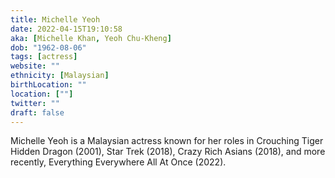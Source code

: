 ```yaml
---
title: Michelle Yeoh
date: 2022-04-15T19:10:58
aka: [Michelle Khan, Yeoh Chu-Kheng]
dob: "1962-08-06"
tags: [actress]
website: ""
ethnicity: [Malaysian]
birthLocation: ""
location: [""]
twitter: ""
draft: false
---
```


Michelle Yeoh is a Malaysian actress known for her roles in Crouching Tiger Hidden Dragon (2001), Star Trek (2018), Crazy Rich Asians (2018), and more recently, Everything Everywhere All At Once (2022).